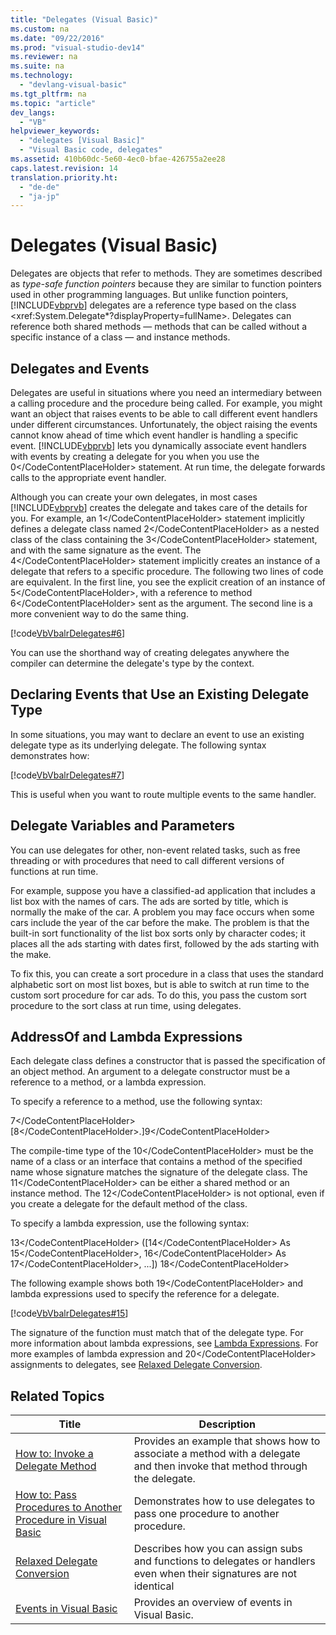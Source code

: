 ```yaml
---
title: "Delegates (Visual Basic)"
ms.custom: na
ms.date: "09/22/2016"
ms.prod: "visual-studio-dev14"
ms.reviewer: na
ms.suite: na
ms.technology: 
  - "devlang-visual-basic"
ms.tgt_pltfrm: na
ms.topic: "article"
dev_langs: 
  - "VB"
helpviewer_keywords: 
  - "delegates [Visual Basic]"
  - "Visual Basic code, delegates"
ms.assetid: 410b60dc-5e60-4ec0-bfae-426755a2ee28
caps.latest.revision: 14
translation.priority.ht: 
  - "de-de"
  - "ja-jp"
---
```

# Delegates (Visual Basic)
Delegates are objects that refer to methods. They are sometimes described as *type-safe function pointers* because they are similar to function pointers used in other programming languages. But unlike function pointers, [!INCLUDE[vbprvb](../vs140/includes/vbprvb_md.md)] delegates are a reference type based on the class \<xref:System.Delegate*?displayProperty=fullName>. Delegates can reference both shared methods — methods that can be called without a specific instance of a class — and instance methods.  
  
## Delegates and Events  
 Delegates are useful in situations where you need an intermediary between a calling procedure and the procedure being called. For example, you might want an object that raises events to be able to call different event handlers under different circumstances. Unfortunately, the object raising the events cannot know ahead of time which event handler is handling a specific event. [!INCLUDE[vbprvb](../vs140/includes/vbprvb_md.md)] lets you dynamically associate event handlers with events by creating a delegate for you when you use the <CodeContentPlaceHolder>0\</CodeContentPlaceHolder> statement. At run time, the delegate forwards calls to the appropriate event handler.  
  
 Although you can create your own delegates, in most cases [!INCLUDE[vbprvb](../vs140/includes/vbprvb_md.md)] creates the delegate and takes care of the details for you. For example, an <CodeContentPlaceHolder>1\</CodeContentPlaceHolder> statement implicitly defines a delegate class named <CodeContentPlaceHolder>2\</CodeContentPlaceHolder> as a nested class of the class containing the <CodeContentPlaceHolder>3\</CodeContentPlaceHolder> statement, and with the same signature as the event. The <CodeContentPlaceHolder>4\</CodeContentPlaceHolder> statement implicitly creates an instance of a delegate that refers to a specific procedure. The following two lines of code are equivalent. In the first line, you see the explicit creation of an instance of <CodeContentPlaceHolder>5\</CodeContentPlaceHolder>, with a reference to method <CodeContentPlaceHolder>6\</CodeContentPlaceHolder> sent as the argument. The second line is a more convenient way to do the same thing.  
  
 [!code[VbVbalrDelegates#6](../vs140/codesnippet/VisualBasic/delegates--visual-basic-_1.vb)]  
  
 You can use the shorthand way of creating delegates anywhere the compiler can determine the delegate's type by the context.  
  
## Declaring Events that Use an Existing Delegate Type  
 In some situations, you may want to declare an event to use an existing delegate type as its underlying delegate. The following syntax demonstrates how:  
  
 [!code[VbVbalrDelegates#7](../vs140/codesnippet/VisualBasic/delegates--visual-basic-_2.vb)]  
  
 This is useful when you want to route multiple events to the same handler.  
  
## Delegate Variables and Parameters  
 You can use delegates for other, non-event related tasks, such as free threading or with procedures that need to call different versions of functions at run time.  
  
 For example, suppose you have a classified-ad application that includes a list box with the names of cars. The ads are sorted by title, which is normally the make of the car. A problem you may face occurs when some cars include the year of the car before the make. The problem is that the built-in sort functionality of the list box sorts only by character codes; it places all the ads starting with dates first, followed by the ads starting with the make.  
  
 To fix this, you can create a sort procedure in a class that uses the standard alphabetic sort on most list boxes, but is able to switch at run time to the custom sort procedure for car ads. To do this, you pass the custom sort procedure to the sort class at run time, using delegates.  
  
## AddressOf and Lambda Expressions  
 Each delegate class defines a constructor that is passed the specification of an object method. An argument to a delegate constructor must be a reference to a method, or a lambda expression.  
  
 To specify a reference to a method, use the following syntax:  
  
 <CodeContentPlaceHolder>7\</CodeContentPlaceHolder> [<CodeContentPlaceHolder>8\</CodeContentPlaceHolder>.]<CodeContentPlaceHolder>9\</CodeContentPlaceHolder>  
  
 The compile-time type of the <CodeContentPlaceHolder>10\</CodeContentPlaceHolder> must be the name of a class or an interface that contains a method of the specified name whose signature matches the signature of the delegate class. The <CodeContentPlaceHolder>11\</CodeContentPlaceHolder> can be either a shared method or an instance method. The <CodeContentPlaceHolder>12\</CodeContentPlaceHolder> is not optional, even if you create a delegate for the default method of the class.  
  
 To specify a lambda expression, use the following syntax:  
  
 <CodeContentPlaceHolder>13\</CodeContentPlaceHolder> ([<CodeContentPlaceHolder>14\</CodeContentPlaceHolder> As <CodeContentPlaceHolder>15\</CodeContentPlaceHolder>, <CodeContentPlaceHolder>16\</CodeContentPlaceHolder> As <CodeContentPlaceHolder>17\</CodeContentPlaceHolder>, ...]) <CodeContentPlaceHolder>18\</CodeContentPlaceHolder>  
  
 The following example shows both <CodeContentPlaceHolder>19\</CodeContentPlaceHolder> and lambda expressions used to specify the reference for a delegate.  
  
 [!code[VbVbalrDelegates#15](../vs140/codesnippet/VisualBasic/delegates--visual-basic-_3.vb)]  
  
 The signature of the function must match that of the delegate type. For more information about lambda expressions, see [Lambda Expressions](../vs140/lambda-expressions--visual-basic-.md). For more examples of lambda expression and <CodeContentPlaceHolder>20\</CodeContentPlaceHolder> assignments to delegates, see [Relaxed Delegate Conversion](../vs140/relaxed-delegate-conversion--visual-basic-.md).  
  
## Related Topics  
  
|Title|Description|  
|-----------|-----------------|  
|[How to: Invoke a Delegate Method](../vs140/how-to--invoke-a-delegate-method--visual-basic-.md)|Provides an example that shows how to associate a method with a delegate and then invoke that method through the delegate.|  
|[How to: Pass Procedures to Another Procedure in Visual Basic](../vs140/how-to--pass-procedures-to-another-procedure-in-visual-basic.md)|Demonstrates how to use delegates to pass one procedure to another procedure.|  
|[Relaxed Delegate Conversion](../vs140/relaxed-delegate-conversion--visual-basic-.md)|Describes how you can assign subs and functions to delegates or handlers even when their signatures are not identical|  
|[Events in Visual Basic](../vs140/events--visual-basic-.md)|Provides an overview of events in Visual Basic.|